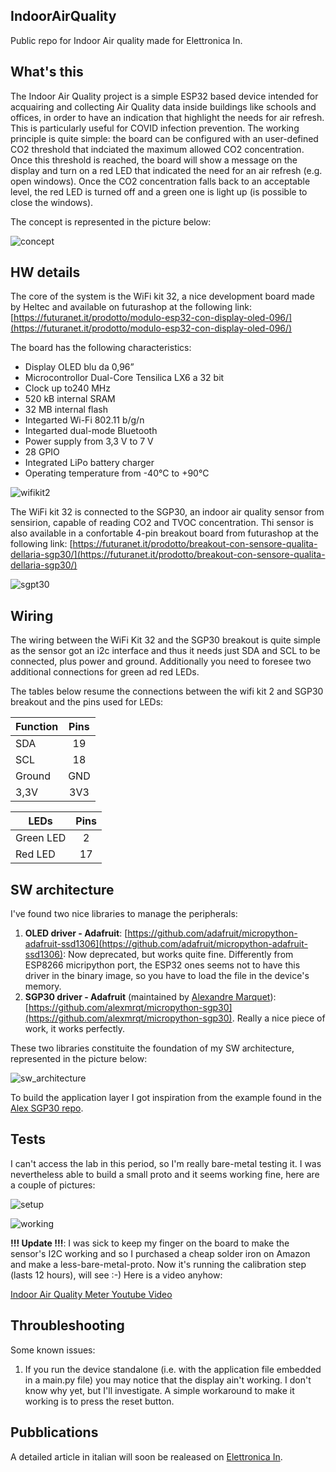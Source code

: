 ## IndoorAirQuality
Public repo for Indoor Air quality made for Elettronica In.

## What's this
The Indoor Air Quality project is a simple ESP32 based device intended for acquairing and collecting Air Quality data inside buildings like schools and offices, in order to have an indication that highlight the needs for air refresh. This is particularly useful for COVID infection prevention. The working principle is quite simple: the board can be configured with an user-defined CO2 threshold that indciated the maximum allowed CO2 concentration. Once this threshold is reached, the board will show a message on the display and turn on a red LED that indicated the need for an air refresh (e.g. open windows). Once the CO2 concentration falls back to an acceptable level, the red LED is turned off and a green one is light up (is possible to close the windows).

The concept is represented in the picture below:

![concept](Images/concept.png)

## HW details
The core of the system is the WiFi kit 32, a nice development board made by Heltec and available on futurashop at the following link:
[https://futuranet.it/prodotto/modulo-esp32-con-display-oled-096/](https://futuranet.it/prodotto/modulo-esp32-con-display-oled-096/)

The board has the following characteristics:

- Display OLED blu da 0,96” 
- Microcontrollor Dual-Core Tensilica LX6 a 32 bit
- Clock up to240 MHz
- 520 kB internal SRAM
- 32 MB internal flash
- Integarted Wi-Fi 802.11 b/g/n 
- Integarted dual-mode Bluetooth  
- Power supply from 3,3 V to 7 V
- 28 GPIO 
- Integrated LiPo battery charger
- Operating temperature from -40°C to +90°C

![wifikit2](Images/wifikit2.png)

The WiFi kit 32 is connected to the SGP30, an indoor air quality sensor from sensirion, capable of reading CO2 and TVOC concentration. Thi sensor is also available in a confortable 4-pin breakout board from futurashop at the following link: [https://futuranet.it/prodotto/breakout-con-sensore-qualita-dellaria-sgp30/](https://futuranet.it/prodotto/breakout-con-sensore-qualita-dellaria-sgp30/)

![sgpt30](Images/sgp30.png)

## Wiring
The wiring between the WiFi Kit 32 and the SGP30 breakout is quite simple as the sensor got an i2c interface and thus it needs just SDA and SCL to be connected, plus power and ground. Additionally you need to foresee two additional connections for green ad red LEDs.

The tables below resume the connections between the wifi kit 2 and SGP30 breakout and the pins used for LEDs:

|      Function      |      Pins      |
|--------------------|:--------------:|
| SDA                | 19             |
| SCL                | 18             |
| Ground             | GND            |
| 3,3V               | 3V3            |


|        LEDs        |      Pins      |
|--------------------|:--------------:|
| Green LED          | 2              |
| Red LED            | 17             |

## SW architecture
I've found two nice libraries to manage the peripherals:

1. **OLED driver - Adafruit**: [https://github.com/adafruit/micropython-adafruit-ssd1306](https://github.com/adafruit/micropython-adafruit-ssd1306): Now deprecated, but works quite fine. Differently from ESP8266 micripython port, the ESP32 ones seems not to have this driver in the binary image, so you have to load the file in the device's memory.
2. **SGP30 driver - Adafruit** (maintained by [Alexandre Marquet](https://github.com/alexmrqt)): [https://github.com/alexmrqt/micropython-sgp30](https://github.com/alexmrqt/micropython-sgp30). Really a nice piece of work, it works perfectly. 

These two libraries constituite the foundation of my SW architecture, represented in the picture below:

![sw_architecture](Images/sw_architecture.png)

To build the application layer I got inspiration from the example found in the [Alex SGP30 repo](https://github.com/alexmrqt/micropython-sgp30/tree/master/examples).  

## Tests
I can't access the lab in this period, so I'm really bare-metal testing it. I was nevertheless able to build a small proto and it seems working fine, here are a couple of pictures:

![setup](Images/setup.jpg)

![working](Images/working.jpg)

**!!! Update !!!**: I was sick to keep my finger on the board to make the sensor's I2C working and so I purchased a cheap solder iron on Amazon and make a less-bare-metal-proto. Now it's running the calibration step (lasts 12 hours), will see :-) Here is a video anyhow:

[Indoor Air Quality Meter Youtube Video](https://www.youtube.com/watch?v=ah0WZv5Y7ic)

## Throubleshooting
Some known issues:

1. If you run the device standalone (i.e. with the application file embedded in a main.py file) you may notice that the display ain't working. I don't know why yet, but I'll investigate. A simple workaround to make it working is to press the reset button.

## Pubblications
A detailed article in italian will soon be realeased on [Elettronica In](https://www.elettronicain.it/).
